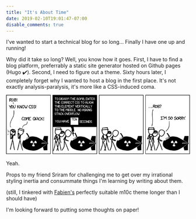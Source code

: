 ```yaml
---
title: "It's About Time"
date: 2019-02-10T19:01:47-07:00
disable_comments: true
---
```


I've wanted to start a technical blog for so long... Finally I have one up and running!

Why did it take so long? Well, you know how it goes. First, I have to find a blog platform, preferrably a static site generator hosted on Github pages (Hugo ✔️). Second, I need to figure out a theme. Sixty hours later, I completely forget why I wanted to host a blog in the first place. It's not exactly analysis-paralysis, it's more like a CSS-induced coma.

![xkcd: fixed](/xkcd/css-bomb.png)

Yeah.

Props to my friend Sriram for challenging me to get over my irrational styling inertia and consummate things I'm learning by writing about them.

(still, I tinkered with [Fabien's](https://vaga.io/) perfectly suitable m10c theme longer than I should have)

I'm looking forward to putting some thoughts on paper!
